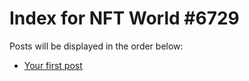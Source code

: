 # Index for NFT World #6729
Posts will be displayed in the order below:

- [Your first post](./001-first.md)

